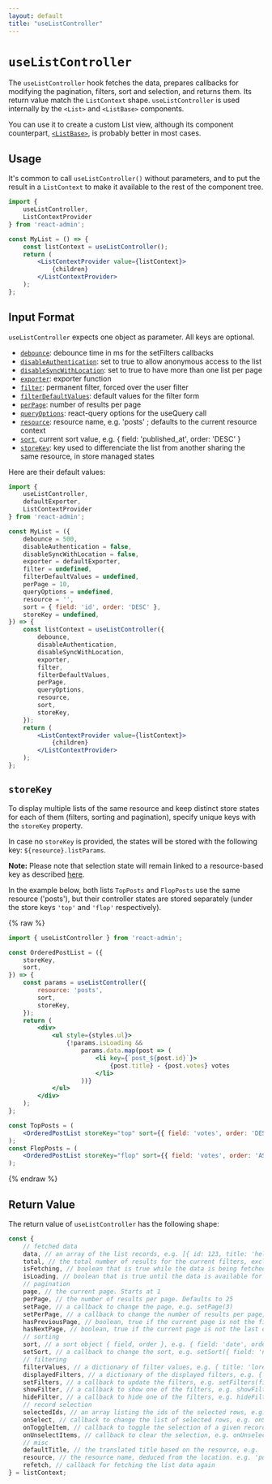 ```yaml
---
layout: default
title: "useListController"
---
```


# `useListController`

The `useListController` hook fetches the data, prepares callbacks for modifying the pagination, filters, sort and selection, and returns them. Its return value match the `ListContext` shape. `useListController` is used internally by the `<List>` and `<ListBase>` components.

You can use it to create a custom List view, although its component counterpart, [`<ListBase>`](./ListBase.md), is probably better in most cases.

## Usage

It's common to call `useListController()` without parameters, and to put the result in a `ListContext` to make it available to the rest of the component tree.

```jsx
import { 
    useListController,
    ListContextProvider
} from 'react-admin';

const MyList = () => {
    const listContext = useListController();
    return (
        <ListContextProvider value={listContext}>
            {children}
        </ListContextProvider>
    );
};
```

## Input Format

`useListController` expects one object as parameter. All keys are optional.

* [`debounce`](./List.md#debounce): debounce time in ms for the setFilters callbacks
* [`disableAuthentication`](./List.md#disableauthentication): set to true to allow anonymous access to the list
* [`disableSyncWithLocation`](./List.md#disablesyncwithlocation): set to true to have more than one list per page
* [`exporter`](./List.md#exporter): exporter function
* [`filter`](./List.md#filter-permanent-filter): permanent filter, forced over the user filter
* [`filterDefaultValues`](./List.md#filterdefaultvalues): default values for the filter form
* [`perPage`](./List.md#perpage-pagination-size): number of results per page
* [`queryOptions`](./List.md#queryoptions): react-query options for the useQuery call
* [`resource`](./List.md#resource): resource name, e.g. 'posts' ; defaults to the current resource context
* [`sort`](./List.md#sort-default-sort-field--order), current sort value, e.g. { field: 'published_at', order: 'DESC' }
* [`storeKey`](#storekey): key used to differenciate the list from another sharing the same resource, in store managed states

Here are their default values:

```jsx
import {  
    useListController,
    defaultExporter,
    ListContextProvider
} from 'react-admin';

const MyList = ({
    debounce = 500,
    disableAuthentication = false,
    disableSyncWithLocation = false,
    exporter = defaultExporter,
    filter = undefined,
    filterDefaultValues = undefined,
    perPage = 10,
    queryOptions = undefined,
    resource = '',
    sort = { field: 'id', order: 'DESC' },
    storeKey = undefined,
}) => {
    const listContext = useListController({
        debounce,
        disableAuthentication,
        disableSyncWithLocation,
        exporter,
        filter,
        filterDefaultValues,
        perPage,
        queryOptions,
        resource,
        sort,
        storeKey,
    });
    return (
        <ListContextProvider value={listContext}>
            {children}
        </ListContextProvider>
    );
};
```

## `storeKey`

To display multiple lists of the same resource and keep distinct store states for each of them (filters, sorting and pagination), specify unique keys with the `storeKey` property.

In case no `storeKey` is provided, the states will be stored with the following key: `${resource}.listParams`.

**Note:** Please note that selection state will remain linked to a resource-based key as described [here](./List.md#disablesyncwithlocation).

In the example below, both lists `TopPosts` and `FlopPosts` use the same resource ('posts'), but their controller states are stored separately (under the store keys `'top'` and `'flop'` respectively).

{% raw %}
```jsx
import { useListController } from 'react-admin';

const OrderedPostList = ({
    storeKey,
    sort,
}) => {
    const params = useListController({
        resource: 'posts',
        sort,
        storeKey,
    });
    return (
        <div>
            <ul style={styles.ul}>
                {!params.isLoading &&
                    params.data.map(post => (
                        <li key={`post_${post.id}`}>
                            {post.title} - {post.votes} votes
                        </li>
                    ))}
            </ul>
        </div>
    );
};

const TopPosts = (
    <OrderedPostList storeKey="top" sort={{ field: 'votes', order: 'DESC' }} />
);
const FlopPosts = (
    <OrderedPostList storeKey="flop" sort={{ field: 'votes', order: 'ASC' }} />
);
```
{% endraw %}

## Return Value

The return value of `useListController` has the following shape:

```js
const {
    // fetched data
    data, // an array of the list records, e.g. [{ id: 123, title: 'hello world' }, { ... }]
    total, // the total number of results for the current filters, excluding pagination. Useful to build the pagination controls, e.g. 23      
    isFetching, // boolean that is true while the data is being fetched, and false once the data is fetched
    isLoading, // boolean that is true until the data is available for the first time
    // pagination
    page, // the current page. Starts at 1
    perPage, // the number of results per page. Defaults to 25
    setPage, // a callback to change the page, e.g. setPage(3)
    setPerPage, // a callback to change the number of results per page, e.g. setPerPage(25)
    hasPreviousPage, // boolean, true if the current page is not the first one
    hasNextPage, // boolean, true if the current page is not the last one
    // sorting
    sort, // a sort object { field, order }, e.g. { field: 'date', order: 'DESC' }
    setSort, // a callback to change the sort, e.g. setSort({ field: 'name', order: 'ASC' })
    // filtering
    filterValues, // a dictionary of filter values, e.g. { title: 'lorem', nationality: 'fr' }
    displayedFilters, // a dictionary of the displayed filters, e.g. { title: true, nationality: true }
    setFilters, // a callback to update the filters, e.g. setFilters(filters, displayedFilters)
    showFilter, // a callback to show one of the filters, e.g. showFilter('title', defaultValue)
    hideFilter, // a callback to hide one of the filters, e.g. hideFilter('title')
    // record selection
    selectedIds, // an array listing the ids of the selected rows, e.g. [123, 456]
    onSelect, // callback to change the list of selected rows, e.g. onSelect([456, 789])
    onToggleItem, // callback to toggle the selection of a given record based on its id, e.g. onToggleItem(456)
    onUnselectItems, // callback to clear the selection, e.g. onUnselectItems();
    // misc
    defaultTitle, // the translated title based on the resource, e.g. 'Posts'
    resource, // the resource name, deduced from the location. e.g. 'posts'
    refetch, // callback for fetching the list data again
} = listContext;
```
